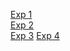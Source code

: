 [Exp 1](https://github.com/Severinzz/DAT250/tree/master/exp1)  
[Exp 2](https://github.com/Severinzz/DAT250/tree/exp2)  
[Exp 3](https://github.com/Severinzz/DAT250/tree/exp3)
[Exp 4](https://github.com/Severinzz/DAT250/tree/exp4)

